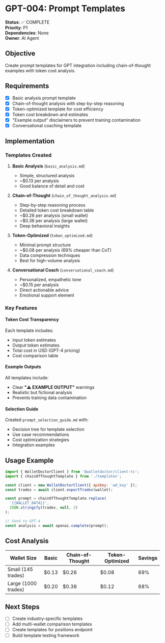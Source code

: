 # GPT-004: Prompt Templates

**Status**: ✅ COMPLETE  
**Priority**: P1  
**Dependencies**: None  
**Owner**: AI Agent  

## Objective
Create prompt templates for GPT integration including chain-of-thought examples with token cost analysis.

## Requirements
- [x] Basic analysis prompt template
- [x] Chain-of-thought analysis with step-by-step reasoning
- [x] Token-optimized template for cost efficiency
- [x] Token cost breakdown and estimates
- [x] "Example output" disclaimers to prevent training contamination
- [x] Conversational coaching template

## Implementation

### Templates Created

1. **Basic Analysis** (`basic_analysis.md`)
   - Simple, structured analysis
   - ~$0.13 per analysis
   - Good balance of detail and cost

2. **Chain-of-Thought** (`chain_of_thought_analysis.md`)
   - Step-by-step reasoning process
   - Detailed token cost breakdown table
   - ~$0.26 per analysis (small wallet)
   - ~$0.38 per analysis (large wallet)
   - Deep behavioral insights

3. **Token-Optimized** (`token_optimized.md`)
   - Minimal prompt structure
   - ~$0.08 per analysis (69% cheaper than CoT)
   - Data compression techniques
   - Best for high-volume analysis

4. **Conversational Coach** (`conversational_coach.md`)
   - Personalized, empathetic tone
   - ~$0.15 per analysis
   - Direct actionable advice
   - Emotional support element

### Key Features

#### Token Cost Transparency
Each template includes:
- Input token estimates
- Output token estimates
- Total cost in USD (GPT-4 pricing)
- Cost comparison table

#### Example Outputs
All templates include:
- Clear **"⚠️ EXAMPLE OUTPUT"** warnings
- Realistic but fictional analysis
- Prevents training data contamination

#### Selection Guide
Created `prompt_selection_guide.md` with:
- Decision tree for template selection
- Use case recommendations
- Cost optimization strategies
- Integration examples

## Usage Example

```javascript
import { WalletDoctorClient } from '@walletdoctor/client-ts';
import { chainOfThoughtTemplate } from './templates';

const client = new WalletDoctorClient({ apiKey: 'wd_key' });
const trades = await client.exportTrades(wallet);

const prompt = chainOfThoughtTemplate.replace(
  '{{WALLET_DATA}}', 
  JSON.stringify(trades, null, 2)
);

// Send to GPT-4
const analysis = await openai.complete(prompt);
```

## Cost Analysis

| Wallet Size | Basic | Chain-of-Thought | Token-Optimized | Savings |
|-------------|-------|------------------|-----------------|---------|
| Small (145 trades) | $0.13 | $0.26 | $0.08 | 69% |
| Large (1000 trades) | $0.20 | $0.38 | $0.12 | 68% |

## Next Steps
- [ ] Create industry-specific templates
- [ ] Add multi-wallet comparison templates
- [ ] Create templates for positions endpoint
- [ ] Build template testing framework